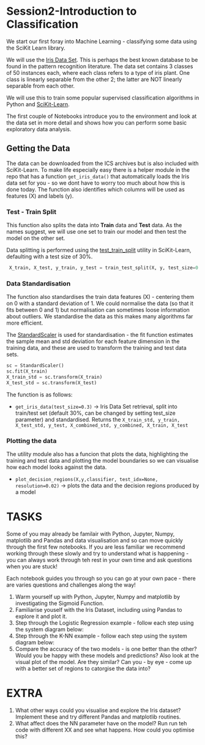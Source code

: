 # Session2-Introduction to Classification
We start our first foray into Machine Learning - classifying some data using the SciKit Learn library.

We will use the [Iris Data Set](https://archive.ics.uci.edu/ml/datasets/iris). This is perhaps the best known database to be found in the pattern recognition literature. The data set contains 3 classes of 50 instances each, where each class refers to a type of iris plant. One class is linearly separable from the other 2; the latter are NOT linearly separable from each other. 

We will use this to train some popular supervised classification algorithms in Python and [SciKit-Learn](http://scikit-learn.org/stable/).

The first couple of Notebooks introduce you to the environment and look at the data set in more detail and shows how you can perform  some basic exploratory data analysis.

## Getting the Data
The data can be downloaded from the ICS archives but is also included with SciKit-Learn. To make life especially easy there is a helper module in the repo that has a function `get_iris_data()` that automatically loads the Iris data set for you - so we dont have to worry too much about how this is done today. The function also identifies which columns will be used as features (X) and labels (y).

### Test - Train Split
This function also splits the data into __Train__ data and __Test__ data. As the names suggest, we will use one set to train our model and then test the model on the other set.

Data splitting is performed using the [test_train_split](http://scikit-learn.org/stable/modules/generated/sklearn.model_selection.train_test_split.html) utility in SciKit-Learn, defaulting with a test size of 30%.

```Python
 X_train, X_test, y_train, y_test = train_test_split(X, y, test_size=0.3, random_state=0)
```

### Data Standardisation
The function also standardises the train data features (X) - centering them on 0 with a standard deviation of 1. We could normalise the data (so that it fits between 0 and 1) but normalisation can sometimes loose information about outliers.
We standardise the data as this makes many algorithms far more efficient. 
 
The [StandardScaler](http://scikit-learn.org/stable/modules/generated/sklearn.preprocessing.StandardScaler.html) is used for standardisation - the fit function estimates the sample mean and std deviation for each feature dimension in the training data, and these are used to transform the training and test data sets. 

```Python
sc = StandardScaler()
sc.fit(X_train)
X_train_std = sc.transform(X_train)
X_test_std = sc.transform(X_test)
```

The function is as follows: 
*  `get_iris_data(test_size=0.3)`  -> Iris Data Set retrieval, split into train/test set (default 30%, can be changed by setting test_size parameter) and standardised. Returns the `X_train_std, y_train, X_test_std, y_test, X_combined_std, y_combined, X_train, X_test`

### Plotting the data 
The utility module also has a funcion that plots the data, highlighting the training and test data and plotting the model boundaries so we can visualise how each model looks against the data.

* `plot_decision_regions(X,y,classifier, test_idx=None, resolution=0.02)`  -> plots the data and the decision regions produced by a model


# TASKS
Some of you may already be familair with Python, Jupyter, Numpy, matplotlib and Pandas and data visualisation and so can move quickly through the first few notebooks. If you are less familiar we recommend working through these slowly and try to understand what is happening - you can always work through teh rest in your own time and ask questions when you are stuck!

Each notebook guides you through so you can go at your own pace - there are varies questions and challenges along the way!

1. Warm yourself up with Python, Jupyter, Numpy and matplotlib by investigating the Sigmoid Function.  
2. Familiarise youself with the Iris Dataset, including using Pandas to explore it and plot it.
3. Step through the Logistic Regression example - follow each step using the system diagram below:
4. Step through the K-NN example - follow each step using the system diagram below:
5. Compare the accuracy of the two models - is one better than the other? Would you be happy with these models and predictions? Also look at the visual plot of the model. Are they similar? Can you - by eye - come up with a better set of regions to catorgise the data into?



# EXTRA
1. What other ways could you visualise and explore the Iris dataset? Implement these and try different Pandas and matplotlib routines.
2. What affect does the NN parameter have on the model? Run run teh code with different XX and see what happens. How could you optimise this?


